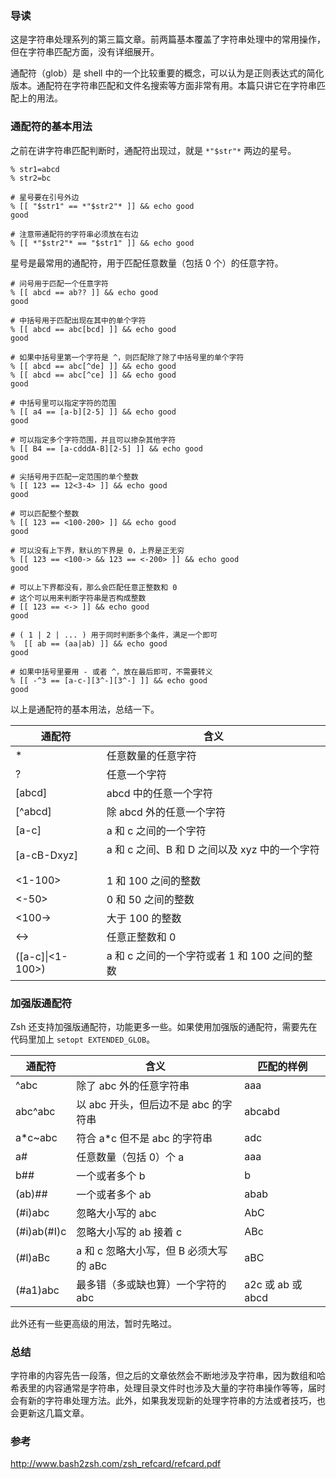 ### 导读

这是字符串处理系列的第三篇文章。前两篇基本覆盖了字符串处理中的常用操作，但在字符串匹配方面，没有详细展开。

通配符（glob）是 shell 中的一个比较重要的概念，可以认为是正则表达式的简化版本。通配符在字符串匹配和文件名搜索等方面非常有用。本篇只讲它在字符串匹配上的用法。

### 通配符的基本用法

之前在讲字符串匹配判断时，通配符出现过，就是 `*"$str"*` 两边的星号。

```
% str1=abcd
% str2=bc

# 星号要在引号外边
% [[ "$str1" == *"$str2"* ]] && echo good
good

# 注意带通配符的字符串必须放在右边
% [[ *"$str2"* == "$str1" ]] && echo good

```

星号是最常用的通配符，用于匹配任意数量（包括 0 个）的任意字符。

```
# 问号用于匹配一个任意字符
% [[ abcd == ab?? ]] && echo good
good

# 中括号用于匹配出现在其中的单个字符
% [[ abcd == abc[bcd] ]] && echo good
good

# 如果中括号里第一个字符是 ^，则匹配除了除了中括号里的单个字符
% [[ abcd == abc[^de] ]] && echo good
% [[ abcd == abc[^ce] ]] && echo good
good

# 中括号里可以指定字符的范围
% [[ a4 == [a-b][2-5] ]] && echo good
good

# 可以指定多个字符范围，并且可以掺杂其他字符
% [[ B4 == [a-cdddA-B][2-5] ]] && echo good
good

# 尖括号用于匹配一定范围的单个整数
% [[ 123 == 12<3-4> ]] && echo good
good

# 可以匹配整个整数
% [[ 123 == <100-200> ]] && echo good
good

# 可以没有上下界，默认的下界是 0，上界是正无穷
% [[ 123 == <100-> && 123 == <-200> ]] && echo good
good

# 可以上下界都没有，那么会匹配任意正整数和 0
# 这个可以用来判断字符串是否构成整数
# [[ 123 == <-> ]] && echo good
good

# ( 1 | 2 | ... ) 用于同时判断多个条件，满足一个即可
%  [[ ab == (aa|ab) ]] && echo good
good

# 如果中括号里要用 - 或者 ^，放在最后即可，不需要转义
% [[ -^3 == [a-c-][3^-][3^-] ]] && echo good
good

```

以上是通配符的基本用法，总结一下。

通配符          | 含义                                          |
--------------- | --------------------------------------------- |
\*              | 任意数量的任意字符                            |
?               | 任意一个字符                                  |
[abcd]          | abcd 中的任意一个字符                         |
[^abcd]         | 除 abcd 外的任意一个字符                      |
[a-c]           | a 和 c 之间的一个字符                         |
[a-cB-Dxyz]     | a 和 c 之间、B 和 D 之间以及 xyz 中的一个字符  |
<1-100>         | 1 和 100 之间的整数                           |
<-50>           | 0 和 50 之间的整数                            |
<100->          | 大于 100 的整数                               |
<->             | 任意正整数和 0                                |
([a-c]\|<1-100>) | a 和 c 之间的一个字符或者 1 和 100 之间的整数 |

### 加强版通配符

Zsh 还支持加强版通配符，功能更多一些。如果使用加强版的通配符，需要先在代码里加上 `setopt EXTENDED_GLOB`。

通配符 | 含义 | 匹配的样例
-- | -- | --
^abc | 除了 abc 外的任意字符串 | aaa
abc^abc | 以 abc 开头，但后边不是 abc 的字符串 | abcabd
a*c~abc | 符合 a*c 但不是 abc 的字符串 | adc
a# | 任意数量（包括 0）个 a | aaa
b## | 一个或者多个 b | b
(ab)## | 一个或者多个 ab | abab
(#i)abc | 忽略大小写的 abc | AbC
(#i)ab(#I)c | 忽略大小写的 ab 接着 c | ABc
(#l)aBc | a 和 c 忽略大小写，但 B 必须大写 的 aBc | aBC
(#a1)abc | 最多错（多或缺也算）一个字符的 abc | a2c 或 ab 或 abcd

此外还有一些更高级的用法，暂时先略过。

### 总结

字符串的内容先告一段落，但之后的文章依然会不断地涉及字符串，因为数组和哈希表里的内容通常是字符串，处理目录文件时也涉及大量的字符串操作等等，届时会有新的字符串处理方法。此外，如果我发现新的处理字符串的方法或者技巧，也会更新这几篇文章。

### 参考

http://www.bash2zsh.com/zsh_refcard/refcard.pdf
